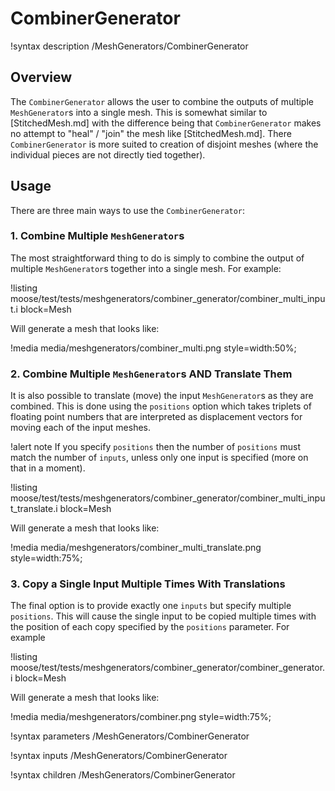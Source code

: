 # CombinerGenerator

!syntax description /MeshGenerators/CombinerGenerator

## Overview

The `CombinerGenerator` allows the user to combine the outputs of multiple `MeshGenerator`s into a single mesh.  This is somewhat similar to [StitchedMesh.md] with the difference being that `CombinerGenerator` makes no attempt to "heal" / "join" the mesh like [StitchedMesh.md].  There `CombinerGenerator` is more suited to creation of disjoint meshes (where the individual pieces are not directly tied together).

## Usage

There are three main ways to use the `CombinerGenerator`:

### 1. Combine Multiple `MeshGenerator`s

The most straightforward thing to do is simply to combine the output of multiple `MeshGenerator`s together into a single mesh.  For example:

!listing moose/test/tests/meshgenerators/combiner_generator/combiner_multi_input.i
         block=Mesh

Will generate a mesh that looks like:

!media media/meshgenerators/combiner_multi.png style=width:50%;


### 2. Combine Multiple `MeshGenerator`s AND Translate Them

It is also possible to translate (move) the input `MeshGenerator`s as they are combined.  This is done using the `positions` option which takes triplets of floating point numbers that are interpreted as displacement vectors for moving each of the input meshes.

!alert note
If you specify `positions` then the number of `positions` must match the number of `inputs`, unless only one input is specified (more on that in a moment).

!listing moose/test/tests/meshgenerators/combiner_generator/combiner_multi_input_translate.i
         block=Mesh

Will generate a mesh that looks like:

!media media/meshgenerators/combiner_multi_translate.png style=width:75%;

### 3. Copy a Single Input Multiple Times With Translations

The final option is to provide exactly one `inputs` but specify multiple `positions`.  This will cause the single input to be copied multiple times with the position of each copy specified by the `positions` parameter.  For example

!listing moose/test/tests/meshgenerators/combiner_generator/combiner_generator.i
         block=Mesh

Will generate a mesh that looks like:

!media media/meshgenerators/combiner.png style=width:75%;

!syntax parameters /MeshGenerators/CombinerGenerator

!syntax inputs /MeshGenerators/CombinerGenerator

!syntax children /MeshGenerators/CombinerGenerator
